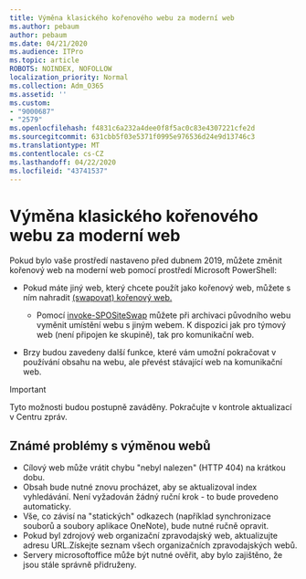 ```yaml
---
title: Výměna klasického kořenového webu za moderní web
ms.author: pebaum
author: pebaum
ms.date: 04/21/2020
ms.audience: ITPro
ms.topic: article
ROBOTS: NOINDEX, NOFOLLOW
localization_priority: Normal
ms.collection: Adm_O365
ms.assetid: ''
ms.custom:
- "9000687"
- "2579"
ms.openlocfilehash: f4831c6a232a4dee0f8f5ac0c83e4307221cfe2d
ms.sourcegitcommit: 631cbb5f03e5371f0995e976536d24e9d13746c3
ms.translationtype: MT
ms.contentlocale: cs-CZ
ms.lasthandoff: 04/22/2020
ms.locfileid: "43741537"
---
```

# <a name="swap-your-classic-root-site-with-a-modern-site"></a>Výměna klasického kořenového webu za moderní web

Pokud bylo vaše prostředí nastaveno před dubnem 2019, můžete změnit kořenový web na moderní web pomocí prostředí Microsoft PowerShell:

- Pokud máte jiný web, který chcete použít jako kořenový web, můžete s ním nahradit [(swapovat) kořenový web.](https://docs.microsoft.com/sharepoint/modern-root-site) 
    - Pomocí [invoke-SPOSiteSwap](https://docs.microsoft.com/powershell/module/sharepoint-online/invoke-spositeswap?view=sharepoint-ps) můžete při archivaci původního webu vyměnit umístění webu s jiným webem. K dispozici jak pro týmový web (není připojen ke skupině), tak pro komunikační web. 

- Brzy budou zavedeny další funkce, které vám umožní pokračovat v používání obsahu na webu, ale převést stávající web na komunikační web. 
>[!Important]
>Tyto možnosti budou postupně zaváděny. Pokračujte v kontrole aktualizací v Centru zpráv. 

## <a name="known-issues-with-swapping-sites"></a>Známé problémy s výměnou webů

- Cílový web může vrátit chybu "nebyl nalezen" (HTTP 404) na krátkou dobu.
- Obsah bude nutné znovu procházet, aby se aktualizoval index vyhledávání. Není vyžadován žádný ruční krok - to bude provedeno automaticky.
- Vše, co závisí na "statických" odkazech (například synchronizace souborů a soubory aplikace OneNote), bude nutné ručně opravit.
- Pokud byl zdrojový web organizační zpravodajský web, aktualizujte adresu URL.Získejte seznam všech organizačních zpravodajských webů.
- Servery microsoftoffice může být nutné ověřit, aby bylo zajištěno, že jsou stále správně přidruženy.
